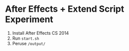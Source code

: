 # After Effects + Extend Script Experiment

1. Install After Effects CS 2014
2. Run `start.sh`
3. Peruse `/output/`
